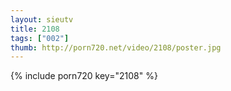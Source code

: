 ```yaml
--- 
layout: sieutv
title: 2108
tags: ["002"]
thumb: http://porn720.net/video/2108/poster.jpg
---
```

{% include porn720 key="2108" %} 
